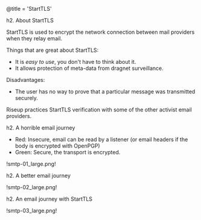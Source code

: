 @title = 'StartTLS'

h2. About StartTLS

StartTLS is used to encrypt the network connection between mail providers when they relay email.

Things that are great about StartTLS:

* It is *easy to use*, you don't have to think about it.
* It allows protection of meta-data from dragnet surveillance.

Disadvantages:

* The user has no way to prove that a particular message was transmitted securely.

Riseup practices StartTLS verification with some of the other activist email providers.

h2. A horrible email journey

* Red: Insecure, email can be read by a listener (or email headers if the body is encrypted with OpenPGP)
* Green: Secure, the transport is encrypted.

!smtp-01_large.png!

h2. A better email journey

!smtp-02_large.png!

h2. An email journey with StartTLS

!smtp-03_large.png!